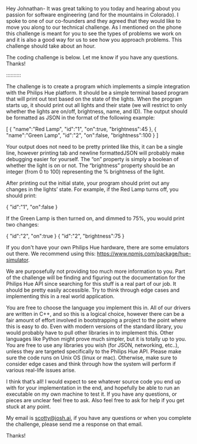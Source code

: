 Hey Johnathan- It was great talking to you today and hearing about you passion for software engineering (and for the mountains in Colorado). I spoke to one of our co-founders and they agreed that they would like to move you along to our technical challenge. As I mentioned on the phone this challenge is meant for you to see the types of problems we work on and it is also a good way for us to see how you approach problems. This challenge should take about an hour.

The coding challenge is below. Let me know if you have any questions. Thanks!

::::::::::

The challenge is to create a program which implements a simple integration with the Philips Hue platform. It should be a simple terminal based program that will print out text based on the state of the lights. When the program starts up, it should print out all lights and their state (we will restrict to only whether the lights are on/off, brightness, name, and ID). The output should be formatted as JSON in the format of the following example:

[ 
{ 
"name":"Red Lamp", 
"id":"1", 
"on":true, 
"brightness":45 
}, 
{ 
"name":"Green Lamp", 
"id":"2", 
"on":false, 
"brightness":100 
} 
]

Your output does not need to be pretty printed like this, it can be a single line, however printing tab and newline formattedJSON will probably make debugging easier for yourself. The “on” property is simply a boolean of whether the light is on or not. The “brightness” property should be an integer (from 0 to 100) representing the % brightness of the light.

After printing out the initial state, your program should print out any changes in the lights’ state. For example, if the Red Lamp turns off, you should print:

{ 
"id":"1", 
"on":false 
}

If the Green Lamp is then turned on, and dimmed to 75%, you would print two changes:

{ 
"id":"2", 
"on":true 
} 
{ 
"id":"2", 
"brightness":75 
}

If you don't have your own Philips Hue hardware, there are some emulators out there. We recommend using this: https://www.npmjs.com/package/hue-simulator.

We are purposefully not providing too much more information to you. Part of the challenge will be finding and figuring out the documentation for the Philips Hue API since searching for this stuff is a real part of our job. It should be pretty easily accessible. Try to think through edge cases and implementing this in a real world application.

You are free to choose the language you implement this in. All of our drivers are written in C++, and so this is a logical choice, however there can be a fair amount of effort involved in bootstrapping a project to the point where this is easy to do. Even with modern versions of the standard library, you would probably have to pull other libraries in to implement this. Other languages like Python might prove much simpler, but it is totally up to you. You are free to use any libraries you wish (for JSON, networking, etc..), unless they are targeted specifically to the Philips Hue API. Please make sure the code runs on Unix OS (linux or mac). Otherwise, make sure to consider edge cases and think through how the system will perform if various real-life issues arise.

I think that’s all! I would expect to see whatever source code you end up with for your implementation in the end, and hopefully be able to run an executable on my own machine to test it. If you have any questions, or pieces are unclear feel free to ask. Also feel free to ask for help if you get stuck at any point.

My email is scotty@josh.ai, if you have any questions or when you complete the challenge, please send me a response on that email.

Thanks!

